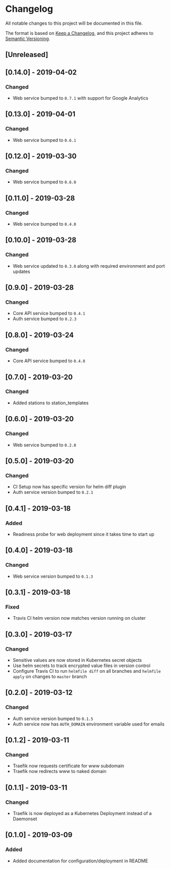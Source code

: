 # Changelog

All notable changes to this project will be documented in this file.

The format is based on [Keep a Changelog](https://keepachangelog.com/en/1.0.0/),
and this project adheres to [Semantic Versioning](https://semver.org/spec/v2.0.0.html).

## [Unreleased]

## [0.14.0] - 2019-04-02

### Changed

* Web service bumped to `0.7.1` with support for Google Analytics

## [0.13.0] - 2019-04-01

### Changed

* Web service bumped to `0.6.1`

## [0.12.0] - 2019-03-30

### Changed

* Web service bumped to `0.6.0`

## [0.11.0] - 2019-03-28

### Changed

* Web service bumped to `0.4.0`

## [0.10.0] - 2019-03-28

### Changed

* Web service updated to `0.3.0` along with required environment and port updates

## [0.9.0] - 2019-03-28

### Changed

* Core API service bumped to `0.4.1`
* Auth service bumped to `0.2.3`

## [0.8.0] - 2019-03-24

### Changed

* Core API service bumped to `0.4.0`

## [0.7.0] - 2019-03-20

### Changed

* Added stations to station_templates

## [0.6.0] - 2019-03-20

### Changed

* Web service bumped to `0.2.0`

## [0.5.0] - 2019-03-20

### Changed

* CI Setup now has specific version for helm diff plugin
* Auth service version bumped to `0.2.1`

## [0.4.1] - 2019-03-18

### Added

* Readiness probe for web deployment since it takes time to start up

## [0.4.0] - 2019-03-18

### Changed

* Web service version bumped to `0.1.3`

## [0.3.1] - 2019-03-18

### Fixed

* Travis CI helm version now matches version running on cluster

## [0.3.0] - 2019-03-17

### Changed

* Sensitive values are now stored in Kubernetes secret objects
* Use helm secrets to track encrypted value files in version control
* Configure Travis CI to run `helmfile diff` on all branches and `helmfile apply` on changes to `master` branch

## [0.2.0] - 2019-03-12

### Changed

* Auth service version bumped to `0.1.5`
* Auth service now has `AUTH_DOMAIN` environment variable used for emails

## [0.1.2] - 2019-03-11

### Changed

* Traefik now requests certificate for www subdomain
* Traefik now redirects www to naked domain

## [0.1.1] - 2019-03-11

### Changed

* Traefik is now deployed as a Kubernetes Deployment instead of a Daemonset

## [0.1.0] - 2019-03-09

### Added

* Added documentation for configuration/deployment in README
